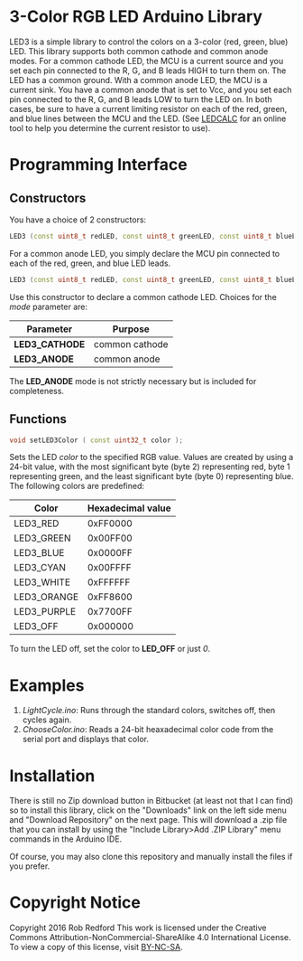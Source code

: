 # 3-Color RGB LED Arduino Library
LED3 is a simple library to control the colors on a 3-color (red, green, blue) LED. This library supports both common cathode and common anode modes.
For a common cathode LED, the MCU is a current source and you set each pin connected to the R, G, and B leads HIGH to turn them on. The LED has a common ground.
With a common anode LED, the MCU is a current sink. You have a common anode that is set to Vcc, and you set each pin connected to the R, G, and B leads LOW to turn the LED on.
In both cases, be sure to have a current limiting resistor on each of the red, green, and blue lines between the MCU and the LED.
(See [LEDCALC] for an online tool to help you determine the current resistor to use).


# Programming Interface
## Constructors
You have a choice of 2 constructors:
```C++
LED3 (const uint8_t redLED, const uint8_t greenLED, const uint8_t blueLED);
```
For a common anode LED, you simply declare the MCU pin connected to each of the red, green, and blue LED leads.

```C++
LED3 (const uint8_t redLED, const uint8_t greenLED, const uint8_t blueLED,  const LED3Mode mode);
```
Use this constructor to declare a common cathode LED.
Choices for the _mode_ parameter are:

|Parameter|Purpose|
|---|---|
**LED3_CATHODE**|common cathode
**LED3_ANODE**|common anode

The **LED_ANODE** mode is not strictly necessary but is included for completeness.

## Functions
```C++
void setLED3Color ( const uint32_t color );
```
Sets the LED _color_ to the specified RGB value. Values are created by using a 24-bit value,
with the most significant byte (byte 2) representing red, byte 1 representing green, and the least significant byte (byte 0) representing blue.
The following colors are predefined:

|Color|Hexadecimal value|
|---|---|
LED3_RED|0xFF0000
LED3_GREEN|0x00FF00
LED3_BLUE|0x0000FF
LED3_CYAN|0x00FFFF
LED3_WHITE|0xFFFFFF
LED3_ORANGE|0xFF8600
LED3_PURPLE|0x7700FF
LED3_OFF|0x000000
To turn the LED off, set the color to **LED_OFF** or just _0_.


# Examples
1. _LightCycle.ino_: Runs through the standard colors, switches off, then cycles again.
2. _ChooseColor.ino_: Reads a 24-bit heaxadecimal color code from the serial port and displays that color.

# Installation

There is still no Zip download button in Bitbucket (at least not that I can find) so to install this library,
click on the "Downloads" link on the left side menu and "Download Repository" on the next page.
This will download a .zip file that you can install by using the "Include Library>Add .ZIP Library" menu commands in the Arduino IDE.

Of course, you may also clone this repository and manually install the files if you prefer.

# Copyright Notice

Copyright 2016 Rob Redford
This work is licensed under the Creative Commons Attribution-NonCommercial-ShareAlike 4.0 International License.
To view a copy of this license, visit [BY-NC-SA].

[LEDCALC]: http://ledcalc.com/
[BY-NC-SA]: http://creativecommons.org/licenses/by-nc-sa/4.0

